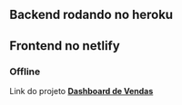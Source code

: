 ## Backend rodando no heroku
## Frontend no netlify
### Offline
Link do projeto [**Dashboard de Vendas**](https://ramon-dsvendas.netlify.app)
